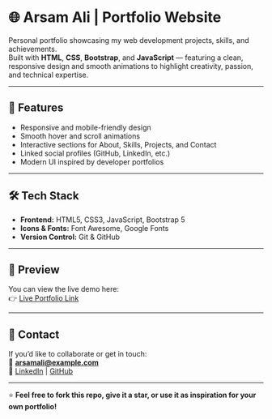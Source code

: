 # 🌐 Arsam Ali | Portfolio Website

Personal portfolio showcasing my web development projects, skills, and achievements.  
Built with **HTML**, **CSS**, **Bootstrap**, and **JavaScript** — featuring a clean, responsive design and smooth animations to highlight creativity, passion, and technical expertise.

---

## 🚀 Features
- Responsive and mobile-friendly design  
- Smooth hover and scroll animations  
- Interactive sections for About, Skills, Projects, and Contact  
- Linked social profiles (GitHub, LinkedIn, etc.)  
- Modern UI inspired by developer portfolios

---

## 🛠️ Tech Stack
- **Frontend:** HTML5, CSS3, JavaScript, Bootstrap 5  
- **Icons & Fonts:** Font Awesome, Google Fonts  
- **Version Control:** Git & GitHub  

---

## 📸 Preview
You can view the live demo here:  
👉 [Live Portfolio Link](https://yourusername.github.io/)

---

## 💬 Contact
If you’d like to collaborate or get in touch:  
📧 **arsamali@example.com**  
🔗 [LinkedIn](https://linkedin.com/in/yourusername) | [GitHub](https://github.com/yourusername)

---

⭐ **Feel free to fork this repo, give it a star, or use it as inspiration for your own portfolio!**
